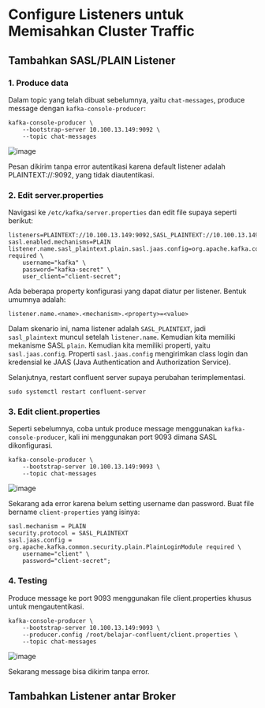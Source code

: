 # Configure Listeners untuk Memisahkan Cluster Traffic

## Tambahkan SASL/PLAIN Listener

### 1. Produce data

Dalam topic yang telah dibuat sebelumnya, yaitu `chat-messages`, produce message dengan `kafka-console-producer`:

```
kafka-console-producer \
    --bootstrap-server 10.100.13.149:9092 \
    --topic chat-messages
```

![image](https://github.com/ivynajohansen/belajar-confluent/assets/83331802/f253ec58-1efa-41da-9dc8-1bc8e2933f3d)

Pesan dikirim tanpa error autentikasi karena default listener adalah PLAINTEXT://:9092, yang tidak diautentikasi.

### 2. Edit server.properties

Navigasi ke `/etc/kafka/server.properties` dan edit file supaya seperti berikut:

```
listeners=PLAINTEXT://10.100.13.149:9092,SASL_PLAINTEXT://10.100.13.149:9093
sasl.enabled.mechanisms=PLAIN
listener.name.sasl_plaintext.plain.sasl.jaas.config=org.apache.kafka.common.security.plain.PlainLoginModule required \
    username="kafka" \
    password="kafka-secret" \
    user_client="client-secret";
```

Ada beberapa property konfigurasi yang dapat diatur per listener. Bentuk umumnya adalah:

```
listener.name.<name>.<mechanism>.<property>=<value>
```

Dalam skenario ini, nama listener adalah `SASL_PLAINTEXT`, jadi `sasl_plaintext` muncul setelah `listener.name`. Kemudian kita memiliki mekanisme SASL `plain`. Kemudian kita memiliki properti, yaitu `sasl.jaas.config`. Properti `sasl.jaas.config` mengirimkan class login dan kredensial ke JAAS (Java Authentication and Authorization Service).

Selanjutnya, restart confluent server supaya perubahan terimplementasi.

```
sudo systemctl restart confluent-server
```

### 3. Edit client.properties

Seperti sebelumnya, coba untuk produce message menggunakan `kafka-console-producer`, kali ini menggunakan port 9093 dimana SASL dikonfigurasi.

```
kafka-console-producer \
    --bootstrap-server 10.100.13.149:9093 \
    --topic chat-messages
```

![image](https://github.com/ivynajohansen/belajar-confluent/assets/83331802/659e10b7-bf7c-4338-84cd-c37e4ccac3cf)

Sekarang ada error karena belum setting username dan password. Buat file bername `client-properties` yang isinya:

```
sasl.mechanism = PLAIN
security.protocol = SASL_PLAINTEXT
sasl.jaas.config = org.apache.kafka.common.security.plain.PlainLoginModule required \
    username="client" \
    password="client-secret";
```

### 4. Testing

Produce message ke port 9093 menggunakan file client.properties khusus untuk mengautentikasi.

```
kafka-console-producer \
    --bootstrap-server 10.100.13.149:9093 \
    --producer.config /root/belajar-confluent/client.properties \
    --topic chat-messages
```

![image](https://github.com/ivynajohansen/belajar-confluent/assets/83331802/9a57c188-c1cc-4f14-a805-88acb0f72758)

Sekarang message bisa dikirim tanpa error.

## Tambahkan Listener antar Broker
